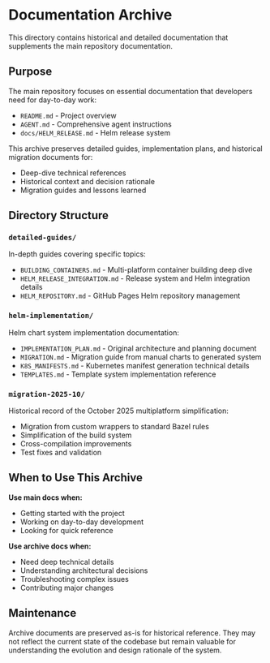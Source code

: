 # Documentation Archive

This directory contains historical and detailed documentation that supplements the main repository documentation.

## Purpose

The main repository focuses on essential documentation that developers need for day-to-day work:
- `README.md` - Project overview
- `AGENT.md` - Comprehensive agent instructions
- `docs/HELM_RELEASE.md` - Helm release system

This archive preserves detailed guides, implementation plans, and historical migration documents for:
- Deep-dive technical references
- Historical context and decision rationale
- Migration guides and lessons learned

## Directory Structure

### `detailed-guides/`
In-depth guides covering specific topics:
- `BUILDING_CONTAINERS.md` - Multi-platform container building deep dive
- `HELM_RELEASE_INTEGRATION.md` - Release system and Helm integration details
- `HELM_REPOSITORY.md` - GitHub Pages Helm repository management

### `helm-implementation/`
Helm chart system implementation documentation:
- `IMPLEMENTATION_PLAN.md` - Original architecture and planning document
- `MIGRATION.md` - Migration guide from manual charts to generated system
- `K8S_MANIFESTS.md` - Kubernetes manifest generation technical details
- `TEMPLATES.md` - Template system implementation reference

### `migration-2025-10/`
Historical record of the October 2025 multiplatform simplification:
- Migration from custom wrappers to standard Bazel rules
- Simplification of the build system
- Cross-compilation improvements
- Test fixes and validation

## When to Use This Archive

**Use main docs when:**
- Getting started with the project
- Working on day-to-day development
- Looking for quick reference

**Use archive docs when:**
- Need deep technical details
- Understanding architectural decisions
- Troubleshooting complex issues
- Contributing major changes

## Maintenance

Archive documents are preserved as-is for historical reference. They may not reflect the current state of the codebase but remain valuable for understanding the evolution and design rationale of the system.
